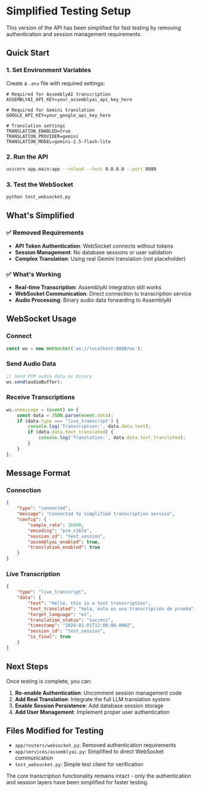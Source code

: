 # Simplified Testing Setup

This version of the API has been simplified for fast testing by removing authentication and session management requirements.

## Quick Start

### 1. Set Environment Variables

Create a `.env` file with required settings:

```env
# Required for AssemblyAI transcription
ASSEMBLYAI_API_KEY=your_assemblyai_api_key_here

# Required for Gemini translation
GOOGLE_API_KEY=your_google_api_key_here

# Translation settings
TRANSLATION_ENABLED=true
TRANSLATION_PROVIDER=gemini
TRANSLATION_MODEL=gemini-2.5-flash-lite
```

### 2. Run the API

```bash
uvicorn app.main:app --reload --host 0.0.0.0 --port 8080
```

### 3. Test the WebSocket

```bash
python test_websocket.py
```

## What's Simplified

### ✅ Removed Requirements
- **API Token Authentication**: WebSocket connects without tokens
- **Session Management**: No database sessions or user validation
- **Complex Translation**: Using real Gemini translation (not placeholder)

### ✅ What's Working
- **Real-time Transcription**: AssemblyAI integration still works
- **WebSocket Communication**: Direct connection to transcription service
- **Audio Processing**: Binary audio data forwarding to AssemblyAI

## WebSocket Usage

### Connect
```javascript
const ws = new WebSocket('ws://localhost:8080/ws');
```

### Send Audio Data
```javascript
// Send PCM audio data as binary
ws.send(audioBuffer);
```

### Receive Transcriptions
```javascript
ws.onmessage = (event) => {
    const data = JSON.parse(event.data);
    if (data.type === 'live_transcript') {
        console.log('Transcription:', data.data.text);
        if (data.data.text_translated) {
            console.log('Translation:', data.data.text_translated);
        }
    }
};
```

## Message Format

### Connection
```json
{
    "type": "connected",
    "message": "Connected to simplified transcription service",
    "config": {
        "sample_rate": 16000,
        "encoding": "pcm_s16le",
        "session_id": "test_session",
        "assemblyai_enabled": true,
        "translation_enabled": true
    }
}
```

### Live Transcription
```json
{
    "type": "live_transcript",
    "data": {
        "text": "Hello, this is a test transcription",
        "text_translated": "Hola, esta es una transcripción de prueba",
        "target_language": "es",
        "translation_status": "success",
        "timestamp": "2024-01-01T12:00:00.000Z",
        "session_id": "test_session",
        "is_final": true
    }
}
```

## Next Steps

Once testing is complete, you can:

1. **Re-enable Authentication**: Uncomment session management code
2. **Add Real Translation**: Integrate the full LLM translation system
3. **Enable Session Persistence**: Add database session storage
4. **Add User Management**: Implement proper user authentication

## Files Modified for Testing

- `app/routers/websocket.py`: Removed authentication requirements
- `app/services/assemblyai.py`: Simplified to direct WebSocket communication
- `test_websocket.py`: Simple test client for verification

The core transcription functionality remains intact - only the authentication and session layers have been simplified for faster testing.
